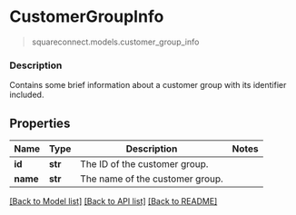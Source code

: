 # CustomerGroupInfo
> squareconnect.models.customer_group_info

### Description

Contains some brief information about a customer group with its identifier included.

## Properties
Name | Type | Description | Notes
------------ | ------------- | ------------- | -------------
**id** | **str** | The ID of the customer group. | 
**name** | **str** | The name of the customer group. | 

[[Back to Model list]](../README.md#documentation-for-models) [[Back to API list]](../README.md#documentation-for-api-endpoints) [[Back to README]](../README.md)


